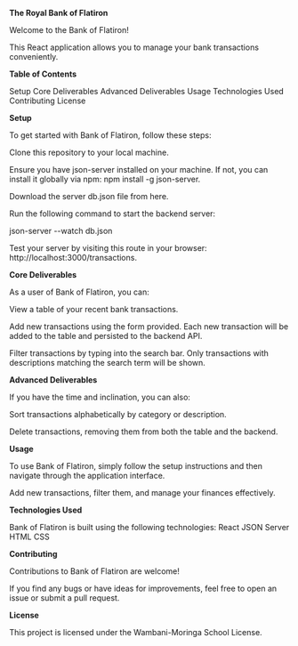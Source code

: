 **The Royal Bank of Flatiron**


Welcome to the Bank of Flatiron! 

This React application allows you to manage your bank transactions conveniently.

**Table of Contents**


Setup
Core Deliverables
Advanced Deliverables
Usage
Technologies Used
Contributing
License

**Setup**


To get started with Bank of Flatiron, follow these steps:

Clone this repository to your local machine.

Ensure you have json-server installed on your machine. If not, you can install it globally via npm: npm install -g json-server.

Download the server db.json file from here.

Run the following command to start the backend server:

json-server --watch db.json

Test your server by visiting this route in your browser: http://localhost:3000/transactions.

**Core Deliverables**


As a user of Bank of Flatiron, you can:

View a table of your recent bank transactions.

Add new transactions using the form provided. Each new transaction will be added to the table and persisted to the backend API.

Filter transactions by typing into the search bar. Only transactions with descriptions matching the search term will be shown.

**Advanced Deliverables**


If you have the time and inclination, you can also:

Sort transactions alphabetically by category or description.

Delete transactions, removing them from both the table and the backend.

**Usage**

To use Bank of Flatiron, simply follow the setup instructions and then navigate through the application interface. 

Add new transactions, filter them, and manage your finances effectively.

**Technologies Used**


Bank of Flatiron is built using the following technologies:
React
JSON Server
HTML
CSS

**Contributing**


Contributions to Bank of Flatiron are welcome! 

If you find any bugs or have ideas for improvements, feel free to open an issue or submit a pull request.

**License**


This project is licensed under the Wambani-Moringa School License. 
